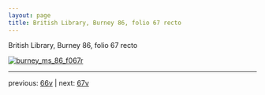 ```yaml
---
layout: page
title: British Library, Burney 86, folio 67 recto
---
```


British Library, Burney 86, folio 67 recto

[![burney_ms_86_f067r](http://www.homermultitext.org/iipsrv?IIIF=/project/homer/pyramidal/deepzoom/bl/burney86imgs/v1/burney_ms_86_f067r.tif/full/800,/0/default.jpg)](http://www.homermultitext.org/ict2/?urn=urn:cite2:bl:burney86imgs.v1:burney_ms_86_f067r) 

---

previous:  [66v](../66v/) | next: [67v](../67v/)